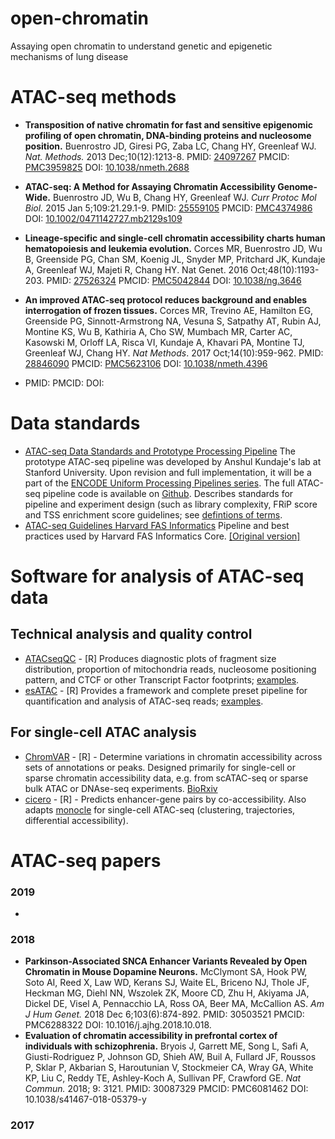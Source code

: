 # open-chromatin
Assaying open chromatin to understand genetic and epigenetic mechanisms of lung disease

# ATAC-seq methods
- **Transposition of native chromatin for fast and sensitive epigenomic profiling of open chromatin, DNA-binding proteins and nucleosome position.** Buenrostro JD, Giresi PG, Zaba LC, Chang HY, Greenleaf WJ. *Nat. Methods.* 2013 Dec;10(12):1213-8. PMID: [24097267](https://www.ncbi.nlm.nih.gov/pubmed/24097267) PMCID: [PMC3959825](https://www.ncbi.nlm.nih.gov/pmc/articles/PMC3959825/) DOI: [10.1038/nmeth.2688](https://doi.org/10.1038/nmeth.2688)

- **ATAC-seq: A Method for Assaying Chromatin Accessibility Genome-Wide.** Buenrostro JD, Wu B, Chang HY, Greenleaf WJ. *Curr Protoc Mol Biol.* 2015 Jan 5;109:21.29.1-9. PMID: [25559105](https://www.ncbi.nlm.nih.gov/pubmed/25559105) PMCID: [PMC4374986](https://www.ncbi.nlm.nih.gov/pmc/articles/PMC4374986/) DOI: [10.1002/0471142727.mb2129s109](https://doi.org/10.1002/0471142727.mb2129s109)

- **Lineage-specific and single-cell chromatin accessibility charts human hematopoiesis and leukemia evolution.** Corces MR, Buenrostro JD, Wu B, Greenside PG, Chan SM, Koenig JL, Snyder MP, Pritchard JK, Kundaje A, Greenleaf WJ, Majeti R, Chang HY. Nat Genet. 2016 Oct;48(10):1193-203. PMID: [27526324](https://www.ncbi.nlm.nih.gov/pubmed/27526324) PMCID: [PMC5042844](https://www.ncbi.nlm.nih.gov/pmc/articles/PMC5042844/) DOI: [10.1038/ng.3646](https://doi.org/10.1038/ng.3646)

- **An improved ATAC-seq protocol reduces background and enables interrogation of frozen tissues.** Corces MR, Trevino AE, Hamilton EG, Greenside PG, Sinnott-Armstrong NA, Vesuna S, Satpathy AT, Rubin AJ, Montine KS, Wu B, Kathiria A, Cho SW, Mumbach MR, Carter AC, Kasowski M, Orloff LA, Risca VI, Kundaje A, Khavari PA, Montine TJ, Greenleaf WJ, Chang HY. *Nat Methods*. 2017 Oct;14(10):959-962. PMID: [28846090](https://www.ncbi.nlm.nih.gov/pubmed/28846090) PMCID: [PMC5623106](https://www.ncbi.nlm.nih.gov/pmc/articles/PMC5623106/) DOI: [10.1038/nmeth.4396](https://doi.org/10.1038/nmeth.4396)

- PMID: []() PMCID: []() DOI: []()

# Data standards
- [ATAC-seq Data Standards and Prototype Processing Pipeline](https://www.encodeproject.org/atac-seq/) The prototype ATAC-seq pipeline was developed by Anshul Kundaje's lab at Stanford University. Upon revision and full implementation, it will be a part of the [ENCODE Uniform Processing Pipelines series](https://www.encodeproject.org/pipelines/). The full ATAC-seq pipeline code is available on [Github](https://github.com/ENCODE-DCC/atac-seq-pipeline). Describes standards for pipeline and experiment design (such as library complexity, FRiP score and TSS enrichment score guidelines; see [defintions of terms](https://www.encodeproject.org/data-standards/terms).
- [ATAC-seq Guidelines Harvard FAS Informatics](https://informatics.fas.harvard.edu/atac-seq-guidelines.html) Pipeline and best practices used by Harvard FAS Informatics Core. [[Original version]](https://informatics.fas.harvard.edu/atac-seq-guidelines-old-version.html)


# Software for analysis of ATAC-seq data
## Technical analysis and quality control
- [ATACseqQC](https://bioconductor.org/packages/release/bioc/html/ATACseqQC.html) - [R] Produces diagnostic plots of fragment size distribution, proportion of mitochondria reads, nucleosome positioning pattern, and CTCF or other Transcript Factor footprints; [examples](https://bioconductor.org/packages/release/bioc/vignettes/ATACseqQC/inst/doc/ATACseqQC.html).
- [esATAC](https://bioconductor.org/packages/release/bioc/html/esATAC.html) - [R] Provides a framework and complete preset pipeline for quantification and analysis of ATAC-seq reads; [examples](https://bioconductor.org/packages/release/bioc/vignettes/esATAC/inst/doc/esATAC-Introduction.html).
## For single-cell ATAC analysis
- [ChromVAR](https://bioconductor.org/packages/release/bioc/html/chromVAR.html) - [R] - Determine variations in chromatin accessibility across sets of annotations or peaks. Designed primarily for single-cell or sparse chromatin accessibility data, e.g. from scATAC-seq or sparse bulk ATAC or DNAse-seq experiments. [BioRxiv](https://www.biorxiv.org/content/early/2017/02/21/110346)
- [cicero](https://cole-trapnell-lab.github.io/cicero-release/) - [R] - Predicts enhancer-gene pairs by co-accessibility. Also adapts [monocle](http://cole-trapnell-lab.github.io/monocle-release/) for single-cell ATAC-seq (clustering, trajectories, differential accessibility).

# ATAC-seq papers
### 2019
- 

### 2018
- **Parkinson-Associated SNCA Enhancer Variants Revealed by Open Chromatin in Mouse Dopamine Neurons.** McClymont SA, Hook PW, Soto AI, Reed X, Law WD, Kerans SJ, Waite EL, Briceno NJ, Thole JF, Heckman MG, Diehl NN, Wszolek ZK, Moore CD, Zhu H, Akiyama JA, Dickel DE, Visel A, Pennacchio LA, Ross OA, Beer MA, McCallion AS. *Am J Hum Genet.* 2018 Dec 6;103(6):874-892. PMID: 30503521 PMCID: PMC6288322 DOI: 10.1016/j.ajhg.2018.10.018.
- **Evaluation of chromatin accessibility in prefrontal cortex of individuals with schizophrenia.** Bryois J, Garrett ME, Song L, Safi A, Giusti-Rodriguez P, Johnson GD, Shieh AW, Buil A, Fullard JF, Roussos P, Sklar P, Akbarian S, Haroutunian V, Stockmeier CA, Wray GA, White KP, Liu C, Reddy TE, Ashley-Koch A, Sullivan PF, Crawford GE. *Nat Commun.* 2018; 9: 3121. PMID: 30087329 PMCID: PMC6081462 DOI: 10.1038/s41467-018-05379-y

### 2017

